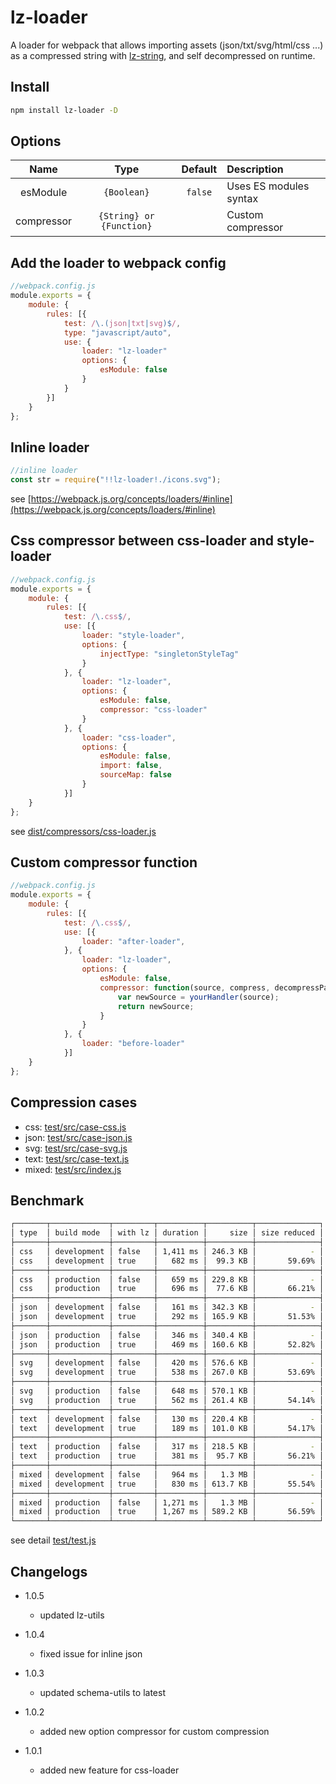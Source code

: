 # lz-loader

A loader for webpack that allows importing assets (json/txt/svg/html/css ...) as a compressed string with [lz-string](https://github.com/pieroxy/lz-string), and self decompressed on runtime.

## Install
```sh
npm install lz-loader -D
```

## Options
| Name        |       Type               | Default | Description            |
| :---------: | :----------------------: | :-----: | :--------------------- |
| esModule    | `{Boolean}`              | `false` | Uses ES modules syntax |
| compressor  | `{String} or {Function}` |         | Custom compressor      |

## Add the loader to webpack config
```js
//webpack.config.js
module.exports = {
    module: {
        rules: [{
            test: /\.(json|txt|svg)$/,
            type: "javascript/auto",
            use: {
                loader: "lz-loader"
                options: {
                    esModule: false
                }
            }
        }]
    }
};
```

## Inline loader
```js
//inline loader
const str = require("!!lz-loader!./icons.svg");
```
see [https://webpack.js.org/concepts/loaders/#inline](https://webpack.js.org/concepts/loaders/#inline)

## Css compressor between css-loader and style-loader
```js
//webpack.config.js
module.exports = {
    module: {
        rules: [{
            test: /\.css$/,
            use: [{
                loader: "style-loader",
                options: {
                    injectType: "singletonStyleTag"
                }
            }, {
                loader: "lz-loader",
                options: {
                    esModule: false,
                    compressor: "css-loader"
                }
            }, {
                loader: "css-loader",
                options: {
                    esModule: false,
                    import: false,
                    sourceMap: false
                }
            }]
    }
};
```
see [dist/compressors/css-loader.js](dist/compressors/css-loader.js)

## Custom compressor function
```js
//webpack.config.js
module.exports = {
    module: {
        rules: [{
            test: /\.css$/,
            use: [{
                loader: "after-loader",
            }, {
                loader: "lz-loader",
                options: {
                    esModule: false,
                    compressor: function(source, compress, decompressPath, options) {
                        var newSource = yourHandler(source);
                        return newSource;
                    }
                }
            }, {
                loader: "before-loader"
            }]
    }
};
```
## Compression cases
* css: [test/src/case-css.js](test/src/case-css.js)
* json: [test/src/case-json.js](test/src/case-json.js)
* svg: [test/src/case-svg.js](test/src/case-svg.js)
* text: [test/src/case-text.js](test/src/case-text.js)
* mixed: [test/src/index.js](test/src/index.js)
## Benchmark
```sh
┌───────┬─────────────┬─────────┬──────────┬──────────┬──────────────┐
│ type  │ build mode  │ with lz │ duration │     size │ size reduced │
├───────┼─────────────┼─────────┼──────────┼──────────┼──────────────┤
│ css   │ development │ false   │ 1,411 ms │ 246.3 KB │            - │
│ css   │ development │ true    │   682 ms │  99.3 KB │       59.69% │
├───────┼─────────────┼─────────┼──────────┼──────────┼──────────────┤
│ css   │ production  │ false   │   659 ms │ 229.8 KB │            - │
│ css   │ production  │ true    │   696 ms │  77.6 KB │       66.21% │
├───────┼─────────────┼─────────┼──────────┼──────────┼──────────────┤
│ json  │ development │ false   │   161 ms │ 342.3 KB │            - │
│ json  │ development │ true    │   292 ms │ 165.9 KB │       51.53% │
├───────┼─────────────┼─────────┼──────────┼──────────┼──────────────┤
│ json  │ production  │ false   │   346 ms │ 340.4 KB │            - │
│ json  │ production  │ true    │   469 ms │ 160.6 KB │       52.82% │
├───────┼─────────────┼─────────┼──────────┼──────────┼──────────────┤
│ svg   │ development │ false   │   420 ms │ 576.6 KB │            - │
│ svg   │ development │ true    │   538 ms │ 267.0 KB │       53.69% │
├───────┼─────────────┼─────────┼──────────┼──────────┼──────────────┤
│ svg   │ production  │ false   │   648 ms │ 570.1 KB │            - │
│ svg   │ production  │ true    │   562 ms │ 261.4 KB │       54.14% │
├───────┼─────────────┼─────────┼──────────┼──────────┼──────────────┤
│ text  │ development │ false   │   130 ms │ 220.4 KB │            - │
│ text  │ development │ true    │   189 ms │ 101.0 KB │       54.17% │
├───────┼─────────────┼─────────┼──────────┼──────────┼──────────────┤
│ text  │ production  │ false   │   317 ms │ 218.5 KB │            - │
│ text  │ production  │ true    │   381 ms │  95.7 KB │       56.21% │
├───────┼─────────────┼─────────┼──────────┼──────────┼──────────────┤
│ mixed │ development │ false   │   964 ms │   1.3 MB │            - │
│ mixed │ development │ true    │   830 ms │ 613.7 KB │       55.54% │
├───────┼─────────────┼─────────┼──────────┼──────────┼──────────────┤
│ mixed │ production  │ false   │ 1,271 ms │   1.3 MB │            - │
│ mixed │ production  │ true    │ 1,267 ms │ 589.2 KB │       56.59% │
└───────┴─────────────┴─────────┴──────────┴──────────┴──────────────┘
```
see detail [test/test.js](test/test.js)

## Changelogs

- 1.0.5
  - updated lz-utils

- 1.0.4
  - fixed issue for inline json

- 1.0.3
  - updated schema-utils to latest

- 1.0.2
  - added new option compressor for custom compression

- 1.0.1
  - added new feature for css-loader